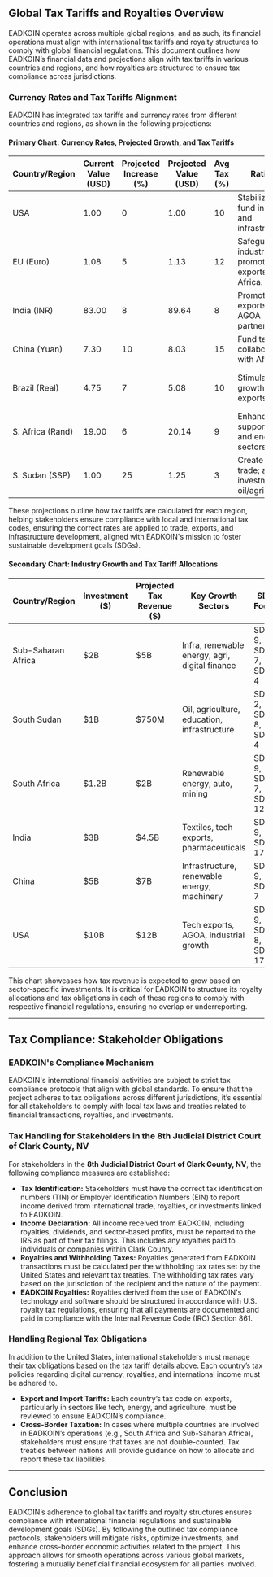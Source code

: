 ## Global Tax Tariffs and Royalties Overview

EADKOIN operates across multiple global regions, and as such, its financial operations must align with international tax tariffs and royalty structures to comply with global financial regulations. This document outlines how EADKOIN’s financial data and projections align with tax tariffs in various countries and regions, and how royalties are structured to ensure tax compliance across jurisdictions.

### Currency Rates and Tax Tariffs Alignment

EADKOIN has integrated tax tariffs and currency rates from different countries and regions, as shown in the following projections:

#### Primary Chart: Currency Rates, Projected Growth, and Tax Tariffs

| Country/Region | Current Value (USD) | Projected Increase (%) | Projected Value (USD) | Avg Tax (%) | Rationale | SDG Focus |
|----------------|---------------------|------------------------|-----------------------|-------------|-----------|-----------|
| USA            | 1.00                | 0                      | 1.00                  | 10          | Stabilize trade; fund innovation and infrastructure. | SDG 8: Decent Work |
| EU (Euro)      | 1.08                | 5                      | 1.13                  | 12          | Safeguard industries; promote exports to Africa. | SDG 9: Industry & Innovation |
| India (INR)    | 83.00               | 8                      | 89.64                 | 8           | Promote exports; foster AGOA partnership. | SDG 1: No Poverty, SDG 8, 17 |
| China (Yuan)   | 7.30                | 10                     | 8.03                  | 15          | Fund tech collaboration with Africa. | SDG 9, SDG 17 |
| Brazil (Real)  | 4.75                | 7                      | 5.08                  | 10          | Stimulate growth; balance exports/imports. | SDG 2: Zero Hunger, SDG 9 |
| S. Africa (Rand)| 19.00               | 6                      | 20.14                 | 9           | Enhance trade; support mining and energy sectors. | SDG 7: Clean Energy |
| S. Sudan (SSP) | 1.00                | 25                     | 1.25                  | 3           | Create open trade; attract investment in oil/agriculture. | SDG 2, SDG 8, SDG 17 |

These projections outline how tax tariffs are calculated for each region, helping stakeholders ensure compliance with local and international tax codes, ensuring the correct rates are applied to trade, exports, and infrastructure development, aligned with EADKOIN's mission to foster sustainable development goals (SDGs).

#### Secondary Chart: Industry Growth and Tax Tariff Allocations

| Country/Region      | Investment ($) | Projected Tax Revenue ($) | Key Growth Sectors                                  | SDG Focus |
|---------------------|----------------|---------------------------|-----------------------------------------------------|-----------|
| Sub-Saharan Africa  | $2B            | $5B                       | Infra, renewable energy, agri, digital finance      | SDG 9, SDG 7, SDG 4 |
| South Sudan         | $1B            | $750M                     | Oil, agriculture, education, infrastructure         | SDG 2, SDG 8, SDG 4 |
| South Africa        | $1.2B          | $2B                       | Renewable energy, auto, mining                      | SDG 9, SDG 7, SDG 12 |
| India               | $3B            | $4.5B                     | Textiles, tech exports, pharmaceuticals             | SDG 9, SDG 17 |
| China               | $5B            | $7B                       | Infrastructure, renewable energy, machinery         | SDG 9, SDG 7 |
| USA                 | $10B           | $12B                      | Tech exports, AGOA, industrial growth               | SDG 9, SDG 8, SDG 17 |

This chart showcases how tax revenue is expected to grow based on sector-specific investments. It is critical for EADKOIN to structure its royalty allocations and tax obligations in each of these regions to comply with respective financial regulations, ensuring no overlap or underreporting.

---

## Tax Compliance: Stakeholder Obligations

### EADKOIN's Compliance Mechanism

EADKOIN's international financial activities are subject to strict tax compliance protocols that align with global standards. To ensure that the project adheres to tax obligations across different jurisdictions, it’s essential for all stakeholders to comply with local tax laws and treaties related to financial transactions, royalties, and investments.

### Tax Handling for Stakeholders in the 8th Judicial District Court of Clark County, NV

For stakeholders in the **8th Judicial District Court of Clark County, NV**, the following compliance measures are established:

- **Tax Identification:** Stakeholders must have the correct tax identification numbers (TIN) or Employer Identification Numbers (EIN) to report income derived from international trade, royalties, or investments linked to EADKOIN.
- **Income Declaration:** All income received from EADKOIN, including royalties, dividends, and sector-based profits, must be reported to the IRS as part of their tax filings. This includes any royalties paid to individuals or companies within Clark County.
- **Royalties and Withholding Taxes:** Royalties generated from EADKOIN transactions must be calculated per the withholding tax rates set by the United States and relevant tax treaties. The withholding tax rates vary based on the jurisdiction of the recipient and the nature of the payment.
- **EADKOIN Royalties:** Royalties derived from the use of EADKOIN's technology and software should be structured in accordance with U.S. royalty tax regulations, ensuring that all payments are documented and paid in compliance with the Internal Revenue Code (IRC) Section 861.

### Handling Regional Tax Obligations

In addition to the United States, international stakeholders must manage their tax obligations based on the tax tariff details above. Each country’s tax policies regarding digital currency, royalties, and international income must be adhered to.

- **Export and Import Tariffs:** Each country’s tax code on exports, particularly in sectors like tech, energy, and agriculture, must be reviewed to ensure EADKOIN’s compliance.
- **Cross-Border Taxation:** In cases where multiple countries are involved in EADKOIN’s operations (e.g., South Africa and Sub-Saharan Africa), stakeholders must ensure that taxes are not double-counted. Tax treaties between nations will provide guidance on how to allocate and report these tax liabilities.

---

## Conclusion

EADKOIN’s adherence to global tax tariffs and royalty structures ensures compliance with international financial regulations and sustainable development goals (SDGs). By following the outlined tax compliance protocols, stakeholders will mitigate risks, optimize investments, and enhance cross-border economic activities related to the project. This approach allows for smooth operations across various global markets, fostering a mutually beneficial financial ecosystem for all parties involved.

